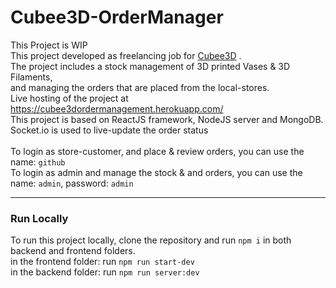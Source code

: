 # Cubee3D-OrderManager

This Project is WIP <br />
This project developed as freelancing job for [Cubee3D](https://cubee3d.com) . <br />
The project includes a stock management of 3D printed Vases & 3D Filaments, <br/> and managing the orders that are placed from the local-stores.
<br />
Live hosting of the project at https://cubee3dordermanagement.herokuapp.com/
<br />
This project is based on ReactJS framework, NodeJS server and MongoDB.<br />
Socket.io is used to live-update the order status <br />
<br/>
To login as store-customer, and place & review orders, you can use the name: `github` <br />
To login as admin and manage the stock & and orders, you can use the name: `admin`, password: `admin` <br />

---
### Run Locally



To run this project locally, clone the repository and run `npm i` in both backend and frontend folders.
<br />
in the frontend folder: run `npm run start-dev`
<br />
in the backend folder: run `npm run server:dev`
<br />
